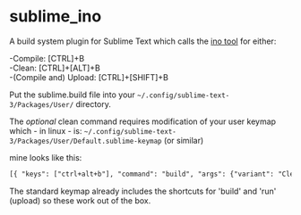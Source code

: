 sublime_ino
===========

A build system plugin for Sublime Text which calls the [ino tool](http://inotool.org/) for either:

-Compile: [CTRL]+B  
-Clean: [CTRL]+[ALT]+B  
-(Compile and) Upload: [CTRL]+[SHIFT]+B  
   
Put the sublime.build file into your `~/.config/sublime-text-3/Packages/User/` directory.

The _optional_ clean command requires modification of your user keymap which - in linux - is: `~/.config/sublime-text-3/Packages/User/Default.sublime-keymap` (or similar)

mine looks like this:
```xml
[{ "keys": ["ctrl+alt+b"], "command": "build", "args": {"variant": "Clean"} }]
```

The standard keymap already includes the shortcuts for 'build' and 'run' (upload) so these work out of the box.
